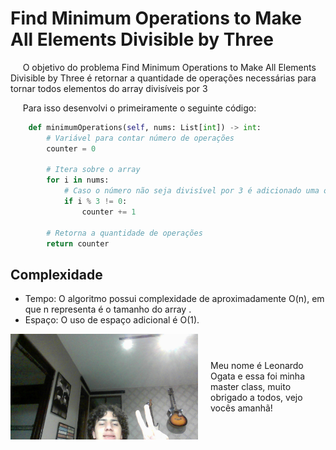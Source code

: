 # Find Minimum Operations to Make All Elements Divisible by Three

&nbsp;&nbsp;&nbsp;&nbsp; O objetivo do problema Find Minimum Operations to Make All Elements Divisible by Three é retornar a quantidade de operações necessárias para tornar todos elementos do array divisíveis por 3

&nbsp;&nbsp;&nbsp;&nbsp; Para isso desenvolvi o primeiramente o seguinte código: 

```python
    def minimumOperations(self, nums: List[int]) -> int:
        # Variável para contar número de operações
        counter = 0

        # Itera sobre o array
        for i in nums:
            # Caso o número não seja divisível por 3 é adicionado uma operação à variável
            if i % 3 != 0:
                counter += 1
        
        # Retorna a quantidade de operações
        return counter
```

## Complexidade
- Tempo: O algoritmo possui complexidade de aproximadamente O(n), em que n representa é o tamanho do array .
- Espaço: O uso de espaço adicional é O(1).

<div style="display: flex; align-items: center; justify-content: center;">
    <img src="leoogata90.jpg" alt="leoogata" style="width: 300px; height: auto; margin-right: 20px;">
    <div>
        <p>Meu nome é Leonardo Ogata e essa foi minha master class, muito obrigado a todos, vejo vocês amanhã!</p>
    </div>
</div>
